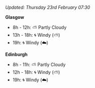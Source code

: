 *Updated: Thursday 23rd February 07:30*

**Glasgow**

* 8h - 12h: :partly_sunny: Partly Cloudy
* 13h - 18h: :cyclone: Windy (:partly_sunny:)
* 19h: :cyclone: Windy (:cloud:)

**Edinburgh**

* 8h - 11h: :partly_sunny: Partly Cloudy
* 12h - 18h: :cyclone: Windy (:partly_sunny:)
* 19h: :cyclone: Windy (:cloud:)
